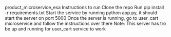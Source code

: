product_microservice_esa
Instructions to run
Clone the repo
Run pip install -r requirements.txt
Start the service by running python app.py, it should start the server on port 5000
Once the server is running, go to user_cart microservice and follow the instructions over there
Note: This server has tro be up and running for user_cart service to work
